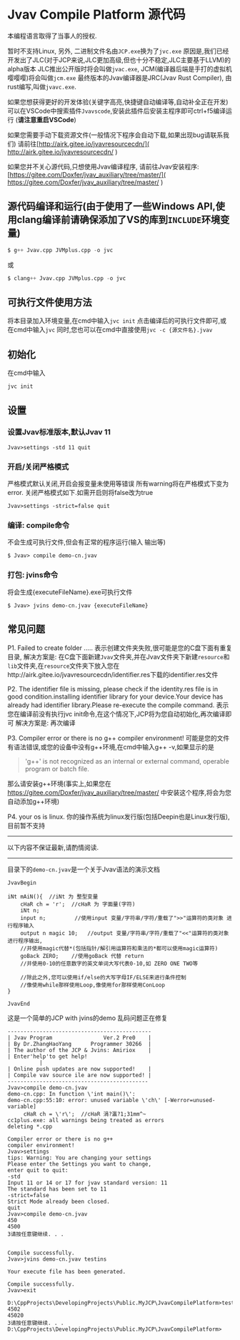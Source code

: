 # Jvav Compile Platform 源代码

本编程语言取得了当事人的授权.

暂时不支持Linux, 另外, 二进制文件名由`JCP.exe`换为了`jvc.exe`
原因是,我们已经开发出了JLC(对于JCP来说,JLC更加高级,但也十分不稳定,JLC主要基于LLVM)的alpha版本
JLC推出公开版时将会叫做`jvac.exe`, 
JCM(编译器后端是手打的虚拟机嘤嘤嘤)将会叫做`jcm.exe`
最终版本的Jvav编译器是JRC(Jvav Rust Compiler), 由rust编写,叫做`jvavc.exe`.

如果您想获得更好的开发体验(关键字高亮,快捷键自动编译等,自动补全正在开发)
可以在VSCode中搜索插件`Jvavscode`,安装此插件后安装主程序即可ctrl+f5编译运行 (**请注意重启VSCode**)

如果您需要手动下载资源文件(一般情况下程序会自动下载,如果出现bug请联系我们)
请前往[http://airk.gitee.io/jvavresourcecdn/]( http://airk.gitee.io/jvavresourcecdn/ )

如果您并不关心源代码,只想使用Jvav编译程序, 
请前往Jvav安装程序:[https://gitee.com/Doxfer/jvav_auxiliary/tree/master/]( https://gitee.com/Doxfer/jvav_auxiliary/tree/master/ )



## 源代码编译和运行(由于使用了一些Windows API,使用clang编译前请确保添加了VS的库到`INCLUDE`环境变量)

```s
$ g++ Jvav.cpp JVMplus.cpp -o jvc
```
或
```s
$ clang++ Jvav.cpp JVMplus.cpp -o jvc
```

## 可执行文件使用方法

将本目录加入环境变量,在cmd中输入`jvc init`
点击编译后的可执行文件即可,或在cmd中输入`jvc`
同时,您也可以在cmd中直接使用`jvc -c {源文件名}.jvav`

## 初始化
在cmd中输入
```shell
jvc init
```

## 设置
### 设置Jvav标准版本,默认Jvav 11
```shell
Jvav>settings -std 11 quit
```
### 开启/关闭严格模式
严格模式默认关闭,开启会报变量未使用等错误
所有warning将在严格模式下变为error.
关闭严格模式如下.如需开启则将false改为true
```shell
Jvav>settings -strict=false quit
```

### 编译: compile命令
不会生成可执行文件,但会有正常的程序运行(输入 输出等)
```shell
$ Jvav> compile demo-cn.jvav
```

### 打包: jvins命令
将会生成{executeFileName}.exe可执行文件
```shell
$ Jvav> jvins demo-cn.jvav {executeFileName}
```

## 常见问题
P1. Failed to create folder .....
表示创建文件夹失败,很可能是您的C盘下面有重复目录,
解决方案是:
在C盘下面新建`Jvav`文件夹,并在Jvav文件夹下新建`resource`和`lib`文件夹,在`resource`文件夹下放入您在http://airk.gitee.io/jvavresourcecdn/identifier.res下载的identifier.res文件

P2. The identifier file is missing, please check if the identity.res file is in good condition.installing identifier library for your device.Your device has already had identifier library.Please re-execute the compile command.
表示您在编译前没有执行jvc init命令,在这个情况下,JCP将为您自动初始化,再次编译即可
解决方案是:
再次编译

P3. Compiler error or there is no g++ compiler environment!
可能是您的文件有语法错误,或您的设备中没有g++环境,在cmd中输入g++ -v,如果显示的是
> 'g++' is not recognized as an internal or external command, operable program or batch file.

那么请安装g++环境(事实上,如果您在 https://gitee.com/Doxfer/jvav_auxiliary/tree/master/ 中安装这个程序,将会为您自动添加g++环境)

P4. your os is linux.
你的操作系统为linux发行版(包括Deepin也是Linux发行版),目前暂不支持


---

以下内容不保证最新,请酌情阅读.

---
目录下的`demo-cn.jvav`是一个关于Jvav语法的演示文档

```Jvav
JvavBegin

iNt mAiN(){  //iNt 为 整型变量
    cHaR ch = 'r';  //cHaR 为 字面量(字符)
    iNt n;         
    input n;         //使用input 变量/字符串/字符/重载了">>"运算符的类对象 进行程序输入
    output n magic 10;   //output 变量/字符串/字符/重载了"<<"运算符的类对象 进行程序输出,
    //并使用magic代替*(包括指针/解引用运算符和乘法的*都可以使用magic运算符)
    goBack ZERO;    //使用goBack 代替 return
    //并使用0-10的任意数字的英文单词大写代表0-10,如 ZERO ONE TWO等

    //除此之外,您可以使用if/else的大写字母IF/ELSE来进行条件控制
    //像使用while那样使用Loop,像使用for那样使用ConLoop
}

JvavEnd
```
这是一个简单的JCP with jvins的demo
乱码问题正在修复
```shell
---------------------------------------------
| Jvav Program                Ver.2 Pre0    |
| By Dr.ZhangHaoYang      Programmer 30266  |
| The author of the JCP & Jvins: Amiriox    |
| Enter'help'to get help!
          |
| Online push updates are now supported!    |
| Compile vav source ile are now supported! |
--------------------------------------------
Jvav>compile demo-cn.jvav
demo-cn.cpp: In function \'int main()\':
demo-cn.cpp:55:10: error: unused variable \'ch\' [-Werror=unused-variable]
     cHaR ch = \'r\';  //cHaR 涓?瀛?1;31mm^~
cc1plus.exe: all warnings being treated as errors
deleting *.cpp

Compiler error or there is no g++ 
compiler environment!
Jvav>settings
tips: Warning: You are changing your settings
Please enter the Settings you want to change,
enter quit to quit:
-std
Input 11 or 14 or 17 for jvav standard version: 11
The standard has been set to 11   
-strict=false
Strict Mode already been closed.  
quit
Jvav>compile demo-cn.jvav
450
4500
3请按任意键继续. . .


Compile successfully.
Jvav>jvins demo-cn.jvav testins   

Your execute file has been generated.

Compile successfully.
Jvav>exit

D:\CppProjects\DevelopingProjects\Public.MyJCP\JvavCompilePlatform>testins.exe
4502
45020
3请按任意键继续. . .
D:\CppProjects\DevelopingProjects\Public.MyJCP\JvavCompilePlatform>
```
